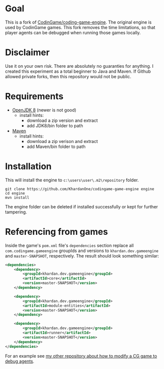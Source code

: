 # Goal

This is a fork of [CodinGame/coding-game-engine](https://github.com/CodinGame/codingame-game-engine). The original engine is used by CodinGame games. This fork removes the time limitations, so that player agents can be debugged when running those games locally.

# Disclaimer
Use it on your own risk. There are absolutely no guaranties for anything. I created this experiment as a total beginner to Java and Maven. If Github allowed private forks, then this repository would not be public.

# Requirements
- [OpenJDK 8](https://www.openlogic.com/openjdk-downloads) (newer is not good)
    - install hints:
        - download a zip version and extract
        - add JDK8/bin folder to path
- [Maven](https://maven.apache.org/download.cgi)
    - install hints:
        - download a zip verison and extract
        - add Maven/bin folder to path

# Installation
This will install the engine to `c:\users\user\.m2\repository` folder.

```
git clone https://github.com/KhardanOne/codingame-game-engine engine
cd engine
mvn install
```
The engine folder can be deleted if installed successfully or kept for further tampering.


# Referencing from games
Inside the game's `pom.xml` file's `dependencies` section replace all `com.codingame.gameengine` groupIds and versions to `khardan.dev.gameengine` and `master-SNAPSHOT`, respectively. The result should look something similar:

```xml
<dependencies>
    <dependency>
        <groupId>khardan.dev.gameengine</groupId>
        <artifactId>core</artifactId>
        <version>master-SNAPSHOT</version>
    </dependency>

    <dependency>
        <groupId>khardan.dev.gameengine</groupId>
        <artifactId>module-entities</artifactId>
        <version>master-SNAPSHOT</version>
    </dependency>

    <dependency>
        <groupId>khardan.dev.gameengine</groupId>
        <artifactId>runner</artifactId>
        <version>master-SNAPSHOT</version>
    </dependency>
</dependencies>
```

For an example see [my other repository about how to modify a CG game to debug agents](https://github.com/KhardanOne/SpringChallenge2022).
